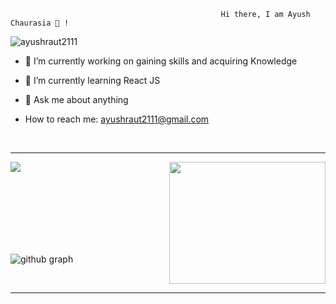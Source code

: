                                                    Hi there, I am Ayush Chaurasia 👋 !  
   <p align="left"><img src="https://komarev.com/ghpvc/?username=ayushraut2111" alt="ayushraut2111" /></p>

                                               

- 🔭 I’m currently working on gaining skills and acquiring Knowledge

- 🌱 I’m currently learning React JS

- 💬 Ask me about anything

- How to reach me: ayushraut2111@gmail.com

<br/>  
<hr>

<div>
<a href="https://newgithub-readme-stats.vercel.app/api?username=ayushraut2111&show_icons=true&count_private=true&theme=radical">
  <img  align="left" src="https://newgithub-readme-stats.vercel.app/api?username=ayushraut2111&show_icons=true&count_private=true&theme=radical"  />
</a>

<a href="https://github-readme-stats.vercel.app/api/top-langs/?username=ayushraut2111&hide=php&theme=radical">
  <img align="right" src="https://github-readme-stats.vercel.app/api/top-langs/?username=ayushraut2111&hide=jupyter Notebook,php&theme=radical" height="195" width="250" />
  

</a>
</div>


<br/><br/>
<br/><br/>

 <br/>

<br/>

<br/>

![github graph](https://activity-graph.herokuapp.com/graph?username=ayushraut2111&theme=react-dark)

<br/>
<hr>
<!--
**ayushraut2111/ayushraut2111** is a ✨ _special_ ✨ repository because its `README.md` (this file) appears on your GitHub profile.

Here are some ideas to get you started:

- 🔭 I’m currently working on ...
- 🌱 I’m currently learning ...
- 👯 I’m looking to collaborate on ...
- 🤔 I’m looking for help with ...
- 💬 Ask me about ...
- 📫 How to reach me: ...
- 😄 Pronouns: ...
- ⚡ Fun fact: ...
-->
